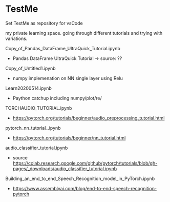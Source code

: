 # TestMe
Set TestMe as repository for vsCode 

my private learning space.
going through different tutorials and trying with variations.


Copy_of_Pandas_DataFrame_UltraQuick_Tutorial.ipynb
- Pandas DataFrame UltraQuick Tutorial
-> source: ??

Copy_of_Untitled1.ipynb
- numpy implemenation on NN single layer using Relu

Learn20200514.ipynb
- Paython catchup including numpy/plot/re/

TORCHAUDIO_TUTORIAL.ipynb
- https://pytorch.org/tutorials/beginner/audio_preprocessing_tutorial.html

pytorch_nn_tutorial_.ipynb
- https://pytorch.org/tutorials/beginner/nn_tutorial.html

audio_classifier_tutorial.ipynb
- source https://colab.research.google.com/github/pytorch/tutorials/blob/gh-pages/_downloads/audio_classifier_tutorial.ipynb

Building_an_end_to_end_Speech_Recognition_model_in_PyTorch.ipynb
- https://www.assemblyai.com/blog/end-to-end-speech-recognition-pytorch
